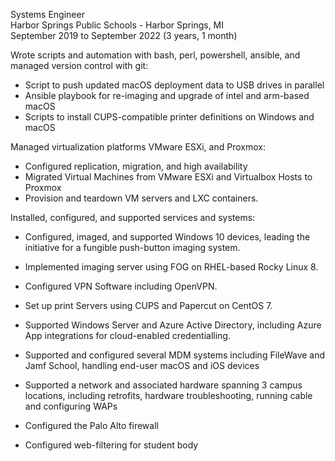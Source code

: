 Systems Engineer  
Harbor Springs Public Schools - Harbor Springs, MI  
September 2019 to September 2022 (3 years, 1 month)

Wrote scripts and automation with bash, perl, powershell, ansible, and managed version control with git:
- Script to push updated macOS deployment data to USB drives in parallel
- Ansible playbook for re-imaging and upgrade of intel and arm-based macOS
- Scripts to install CUPS-compatible printer definitions on Windows and macOS

Managed virtualization platforms VMware ESXi, and Proxmox:
- Configured replication, migration, and high availability
- Migrated Virtual Machines from VMware ESXi and Virtualbox Hosts to Proxmox
- Provision and teardown VM servers and LXC containers.

Installed, configured, and supported services and systems:
- Configured, imaged, and supported Windows 10 devices, leading the initiative
  for a fungible push-button imaging system.
- Implemented imaging server using FOG on RHEL-based Rocky Linux 8.
- Configured VPN Software including OpenVPN.
- Set up print Servers using CUPS and Papercut on CentOS 7.
- Supported Windows Server and Azure Active Directory, including Azure App
  integrations for cloud-enabled credentialling.
- Supported and configured several MDM systems including FileWave and Jamf
  School, handling end-user macOS and iOS devices

- Supported a network and associated hardware spanning 3 campus locations,
  including retrofits, hardware troubleshooting, running cable and configuring
  WAPs
- Configured the Palo Alto firewall
- Configured web-filtering for student body

